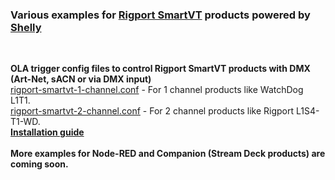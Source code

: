 ### Various examples for [Rigport SmartVT](https://rigport.com/) products powered by [Shelly](https://shelly.com/)  
<br>
  
**OLA trigger config files to control Rigport SmartVT products with DMX (Art-Net, sACN or via DMX input)**  
[rigport-smartvt-1-channel.conf](rigport-smartvt-1-channel.conf) - For 1 channel products like WatchDog L1T1.  
[rigport-smartvt-2-channel.conf](rigport-smartvt-2-channel.conf) - For 2 channel products like Rigport L1S4-T1-WD.   
**[Installation guide](https://github.com/gobo-ws/rigport-smartvt/wiki)**
<br><br> 
**More examples for Node-RED and Companion (Stream Deck products) are coming soon.**
